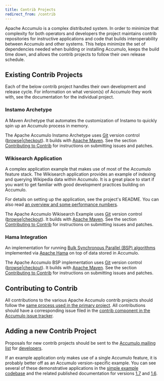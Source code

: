 ```yaml
---
title: Contrib Projects
redirect_from: /contrib
---
```


Apache Accumulo is a complex distributed system. In order to minimize that
complexity for both operators and developers the project maintains contrib
repositories for instructive applications and code that builds interoperability
between Accumulo and other systems. This helps minimize the set of dependencies
needed when building or installing Accumulo, keeps the build time down, and
allows the contrib projects to follow their own release schedule.

## Existing Contrib Projects

Each of the below contrib project handles their own development and release
cycle. For information on what version(s) of Accumulo they work with, see the
documentation for the individual project.

### Instamo Archetype

A Maven Archetype that automates the customization of Instamo to quickly spin
up an Accumulo process in memory.

The Apache Accumulo Instamo Archetype uses [Git][gitbook] version control
([browse][instamo-browse]|[checkout][instamo-checkout]). It builds with [Apache
Maven][maven-proj]. See the section [Contributing to Contrib][contrib2] for
instructions on submitting issues and patches.

### Wikisearch Application

A complex application example that makes use of most of the Accumulo feature
stack. The Wikisearch application provides an example of indexing and querying
Wikipedia data within Accumulo. It is a great place to start if you want to get
familiar with good development practices building on Accumulo. 

For details on setting up the application, see the project&apos;s README. You can
also read [an overview and some performance numbers][wikisearch].

The Apache Accumulo Wikisearch Example uses [Git][gitbook] version control
([browse][wikisearch-browse]|[checkout][wikisearch-checkout]). It builds with
[Apache Maven][maven-proj]. See the section [Contributing to Contrib][contrib2] for
instructions on submitting issues and patches.

### Hama Integration

An implementation for running [Bulk Synchronous Parallel (BSP)
algorithms][bsp-alg] implemented via [Apache Hama][hama] on top of data stored
in Accumulo.

The Apache Accumulo BSP implementation uses [Git][gitbook] version control
([browse][bsp-browse]|[checkout][bsp-checkout]).  It builds with [Apache
Maven][maven-proj]. See the section [Contributing to Contrib][contrib2] for
instructions on submitting issues and patches.

## Contributing to Contrib

All contributions to the various Apache Accumulo contrib projects should follow
the [same process used in the primary project][git-process]. All contributions
should have a corresponding issue filed in the [contrib component in the
Accumulo issue tracker][jira-component].

## Adding a new Contrib Project

Proposals for new contrib projects should be sent to the [Accumulo mailing
list][mailing-list] for [developers][mail-with-subj]. 

If an example application only makes use of a single Accumulo feature, it is
probably better off as an Accumulo version-specific example. You can see
several of these demonstrative applications in the [simple example
codebase][examples-simple] and the related published documentation for versions
[1.7][17EXAMPLES] and [1.6][16EXAMPLES].

[gitbook]: http://git-scm.com
[instamo-browse]: https://git-wip-us.apache.org/repos/asf?p=accumulo-instamo-archetype.git;a=summary
[instamo-checkout]: https://git-wip-us.apache.org/repos/asf/accumulo-instamo-archetype.git
[maven-proj]: https://maven.apache.org
[wikisearch]: example/wikisearch
[wikisearch-browse]: https://git-wip-us.apache.org/repos/asf?p=accumulo-wikisearch.git;a=summary
[wikisearch-checkout]: https://git-wip-us.apache.org/repos/asf/accumulo-wikisearch.git
[bsp-alg]: https://hama.apache.org/hama_bsp_tutorial
[hama]: https://hama.apache.org
[bsp-browse]: https://git-wip-us.apache.org/repos/asf?p=accumulo-bsp.git;a=summary
[bsp-checkout]: https://git-wip-us.apache.org/repos/asf/accumulo-bsp.git
[git-process]: git#the-implementation
[jira-component]: https://issues.apache.org/jira/browse/ACCUMULO/component/12316610
[mailing-list]: mailing_list
[mail-with-subj]: mailto:dev@accumulo.apache.org?subject=[Accumulo+Contrib+Proposal]
[examples-simple]: https://git-wip-us.apache.org/repos/asf?p=accumulo.git;a=tree;f=examples/simple;
[16EXAMPLES]: 1.6/examples
[17EXAMPLES]: 1.7/examples
[contrib2]: #contributing-to-contrib
